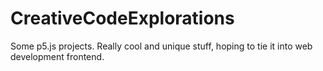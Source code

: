 # CreativeCodeExplorations
Some p5.js projects. Really cool and unique stuff, hoping to tie it into web development frontend.
